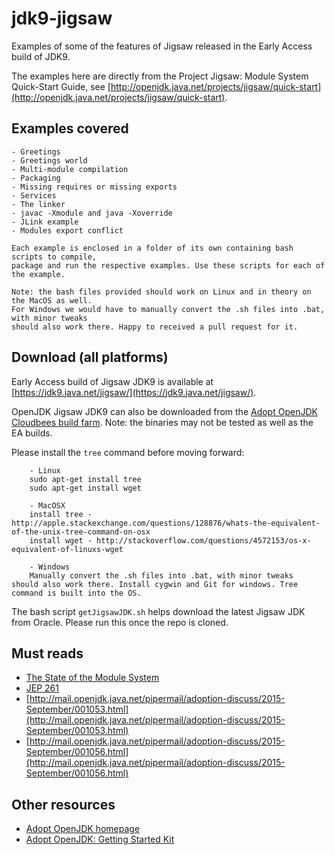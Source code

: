# jdk9-jigsaw   

Examples of some of the features of Jigsaw released in the Early Access build of JDK9.

The examples here are directly from the Project Jigsaw: Module System Quick-Start Guide,
see [http://openjdk.java.net/projects/jigsaw/quick-start](http://openjdk.java.net/projects/jigsaw/quick-start).

## Examples covered
    - Greetings
    - Greetings world
    - Multi-module compilation
    - Packaging
    - Missing requires or missing exports
    - Services
    - The linker
    - javac -Xmodule and java -Xoverride
    - JLink example
    - Modules export conflict

    Each example is enclosed in a folder of its own containing bash scripts to compile,
    package and run the respective examples. Use these scripts for each of the example.

    Note: the bash files provided should work on Linux and in theory on the MacOS as well.
    For Windows we would have to manually convert the .sh files into .bat, with minor tweaks
    should also work there. Happy to received a pull request for it.

## Download (all platforms)
Early Access build of Jigsaw JDK9 is available at [https://jdk9.java.net/jigsaw/](https://jdk9.java.net/jigsaw/).

OpenJDK Jigsaw JDK9 can also be downloaded from the [Adopt OpenJDK Cloudbees build farm](https://adopt-openjdk.ci.cloudbees.com/view/OpenJDK/job/project-jigsaw-openjdk-1.9-linux-x86_64/lastSuccessfulBuild/artifact/). Note: the binaries may not be tested as well as the EA builds.

Please install the ```tree``` command before moving forward:

        - Linux
        sudo apt-get install tree
        sudo apt-get install wget

        - MacOSX
        install tree - http://apple.stackexchange.com/questions/128876/whats-the-equivalent-of-the-unix-tree-command-on-osx
        install wget - http://stackoverflow.com/questions/4572153/os-x-equivalent-of-linuxs-wget

        - Windows
        Manually convert the .sh files into .bat, with minor tweaks
    should also work there. Install cygwin and Git for windows. Tree command is built into the OS.

The bash script ```getJigsawJDK.sh``` helps download the latest Jigsaw JDK from Oracle. Please run this once the repo is cloned.

## Must reads
- [The State of the Module System](http://openjdk.java.net/projects/jigsaw/spec/sotms/)
- [JEP 261](http://openjdk.java.net/jeps/261)
- [http://mail.openjdk.java.net/pipermail/adoption-discuss/2015-September/001053.html](http://mail.openjdk.java.net/pipermail/adoption-discuss/2015-September/001053.html) <br/>
- [http://mail.openjdk.java.net/pipermail/adoption-discuss/2015-September/001056.html](http://mail.openjdk.java.net/pipermail/adoption-discuss/2015-September/001056.html)

## Other resources
- [Adopt OpenJDK homepage](https://adoptopenjdk.java.net/)
- [Adopt OpenJDK: Getting Started Kit](http://bit.ly/1NUkPWw)
